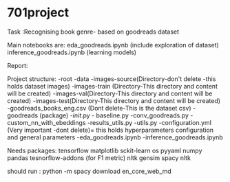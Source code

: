 # 701project
Task :Recognising book genre- based on goodreads dataset

Main notebooks are:
eda_goodreads.ipynb (include exploration of dataset)
inference_goodreads.ipynb (learning models)

Report:


Project structure:
-root
  -data
    -images-source(Directory-don't delete -this holds dataset images)
    -images-train (Directory-This directory and content will be created)
    -images-val(Directory-This directory and content will be created) 
    -images-test(Directory-This directory and content will be created)
    -goodreads_books_eng.csv (Dont delete-This is the dataset csv)
  -goodreads (package)
    -_init_.py
    - baseline.py
    -conv_goodreads.py
    -custom_nn_with_ebeddings
    -results_utils.py
    -utils.py
  -configuration.yml  (Very important -dont delete)= this holds hyperparameters configuration and general parameters
  -eda_goodreads.ipynb
  -inference_goodreads.ipynb
  
Needs packages:
tensorflow
matplotlib
sckit-learn
os
pyyaml
numpy
pandas
tesnorflow-addons (for F1 metric)
nltk
gensim
spacy
nltk
    
    
should run :
python -m spacy download en_core_web_md
